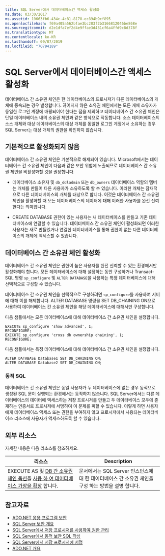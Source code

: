 ```yaml
---
title: SQL Server에서 데이터베이스간 액세스 활성화
ms.date: 03/30/2017
ms.assetid: 10663fb6-434c-4c81-8178-ec894b9cf895
ms.openlocfilehash: f69a405a562bfae3bc283f2b3166812046be868e
ms.sourcegitcommit: d2e1dfa7ef2d4e9ffae3d431cf6a4ffd9c8d378f
ms.translationtype: MT
ms.contentlocale: ko-KR
ms.lasthandoff: 09/07/2019
ms.locfileid: "70794189"
---
```

# <a name="enabling-cross-database-access-in-sql-server"></a>SQL Server에서 데이터베이스간 액세스 활성화
데이터베이스 간 소유권 체인은 한 데이터베이스의 프로시저가 다른 데이터베이스의 개체에 종속되는 경우 발생합니다. 끊어지지 않은 소유권 체인에서는 모든 개체 소유자가 동일한 로그인 계정에 매핑되어야 한다는 점을 제외하고 데이터베이스 간 소유권 체인은 단일 데이터베이스 내의 소유권 체인과 같은 방식으로 작동합니다. 소스 데이터베이스의 소스 개체와 대상 데이터베이스의 대상 개체를 동일한 로그인 계정에서 소유하는 경우 SQL Server는 대상 개체의 권한을 확인하지 않습니다.  
  
## <a name="off-by-default"></a>기본적으로 활성화되지 않음  
 데이터베이스 간 소유권 체인은 기본적으로 해제되어 있습니다. Microsoft에서는 데이터베이스 간 소유권 체인이 다음과 같은 보안 위험에 노출되므로 데이터베이스 간 소유권 체인을 비활성화할 것을 권장합니다.  
  
- 데이터베이스 소유자 및 `db_ddladmin` 또는 `db_owners` 데이터베이스 역할의 멤버는 개체를 만들어 다른 사용자가 소유하도록 할 수 있습니다. 이러한 개체는 잠재적으로 다른 데이터베이스의 개체를 대상으로 합니다. 이것은 데이터베이스 간 소유권 체인을 활성화할 때 모든 데이터베이스의 데이터에 대해 이러한 사용자를 완전 신뢰한다는 의미입니다.  
  
- CREATE DATABASE 권한이 있는 사용자는 새 데이터베이스를 만들고 기존 데이터베이스에 연결할 수 있습니다. 데이터베이스 간 소유권 체인이 활성화되면 이러한 사용자는 새로 만들었거나 연결한 데이터베이스를 통해 권한이 없는 다른 데이터베이스의 개체에 액세스할 수 있습니다.  
  
## <a name="enabling-cross-database-ownership-chaining"></a>데이터베이스 간 소유권 체인 활성화  
 데이터베이스 간 소유권 체인은 권한이 높은 사용자를 완전 신뢰할 수 있는 환경에서만 활성화해야 합니다. 모든 데이터베이스에 대해 설정하는 동안 구성하거나 Transact-SQL 명령 `sp_configure` 및 `ALTER DATABASE`을 사용하는 특정 데이터베이스에 대해 선택적으로 구성할 수 있습니다.  
  
 데이터베이스 간 소유권 체인을 선택적으로 구성하려면 `sp_configure`를 사용하여 서버에 대해 이를 해제합니다. ALTER DATABASE 명령을 SET DB_CHAINING ON으로 사용하여 데이터베이스 간 소유권 체인을 해당 데이터베이스에 대해서만 구성합니다.  
  
 다음 샘플에서는 모든 데이터베이스에 대해 데이터베이스 간 소유권 체인을 설정합니다.  
  
```  
EXECUTE sp_configure 'show advanced', 1;  
RECONFIGURE;  
EXECUTE sp_configure 'cross db ownership chaining', 1;  
RECONFIGURE;  
```  
  
 다음 샘플에서는 특정 데이터베이스에 대해 데이터베이스 간 소유권 체인을 설정합니다.  
  
```  
ALTER DATABASE Database1 SET DB_CHAINING ON;  
ALTER DATABASE Database2 SET DB_CHAINING ON;  
```  
  
### <a name="dynamic-sql"></a>동적 SQL  
 데이터베이스 간 소유권 체인은 동일 사용자가 두 데이터베이스에 없는 경우 동적으로 생성된 SQL 문이 실행되는 환경에서는 동작하지 않습니다. SQL Server에서는 다른 데이터베이스의 데이터에 액세스하는 저장 프로시저를 만들고 두 데이터베이스 모두에 존재하는 인증서로 프로시저에 서명하여 이 문제를 피할 수 있습니다. 이렇게 하면 사용자에게 데이터베이스 액세스 또는 권한을 부여하지 않고 프로시저에서 사용되는 데이터베이스 리소스에 사용자가 액세스하도록 할 수 있습니다.  
  
## <a name="external-resources"></a>외부 리소스  
 자세한 내용은 다음 리소스를 참조하세요.  
  
|리소스|Description|  
|--------------|-----------------|  
|EXECUTE AS 및 [DB 간 소유권 체인 옵션](/sql/database-engine/configure-windows/cross-db-ownership-chaining-server-configuration-option)을 [사용 하 여 데이터베이스 가장을 확장](https://docs.microsoft.com/previous-versions/sql/sql-server-2008-r2/ms188304(v=sql.105)) 합니다.|문서에서는 SQL Server 인스턴스에 대 한 데이터베이스 간 소유권 체인을 구성 하는 방법을 설명 합니다.|  
  
## <a name="see-also"></a>참고자료

- [ADO.NET 응용 프로그램 보안](../securing-ado-net-applications.md)
- [SQL Server 보안 개요](overview-of-sql-server-security.md)
- [SQL Server에서 저장 프로시저를 사용하여 권한 관리](managing-permissions-with-stored-procedures-in-sql-server.md)
- [SQL Server에서 동적 보안 SQL 작성](writing-secure-dynamic-sql-in-sql-server.md)
- [SQL Server에서 저장 프로시저에 서명](signing-stored-procedures-in-sql-server.md)
- [ADO.NET 개요](../ado-net-overview.md)
